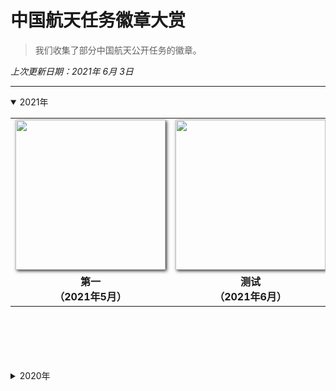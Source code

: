 # 中国航天任务徽章大赏

> 我们收集了部分中国航天公开任务的徽章。

*上次更新日期：2021年 6月 3日*


---



<details open> <! 这个模块是默认已经展示的可关闭模块 ––> 
<summary>2021年</summary>  <! 这是可关闭模块对外展示的语句 ––> 
<table border="0" width=1000px align="center" style="margin-bottom: 100px;">
<! 第一行徽章开始 ––> 
  <tr>
    <td align="center" width=240px><! 第一列徽章开始 ––> 
    <img align="center" width=240px style=" box-shadow:2px 2px 5px #333333;" src="resources/repo-cover-large.gif" />
    </td>
    <td align="center" width=240px><! 第二列徽章开始 ––> 
    <img align="center" width=240px style=" box-shadow:2px 2px 5px #333333;" src="resources/repo-cover-racing.gif" />
    </td>
    <td align="center" width=240px><! 第三列徽章开始 ––> 
    <img align="center" width=240px style=" box-shadow:2px 2px 5px #333333;" src="resources/repo-cover-racing.gif" />
    </td>
  </tr>
  <tr>
    <td align="center"><! 第一列徽章注释 ––> 
    <b>第一<br>（2021年5月）</b>
    </td>
    <td align="center"><! 第二列徽章注释 ––> 
    <b>测试<br>（2021年6月）</b>
    </td>
    <td align="center"><! 第三列徽章注释 ––> 
    <b>测试<br>（2021年5月）</b>
    </td>
  </tr>
<! 第一行徽章结束 ––> 
</table>
</details>


<details> <! 这个模块是默认关闭的可关闭模块 ––> 
<summary>2020年</summary>  <! 这是可关闭模块对外展示的语句 ––> 
<table border="0" width=1000px align="center" style="margin-bottom: 100px;">
<! 第一行徽章开始 ––> 
  <tr>
    <td align="center" width=240px><! 第一列徽章开始 ––> 
    <img align="center" width=240px style=" box-shadow:2px 2px 5px #333333;" src="resources/repo-cover-large.gif" />
    </td>
    <td align="center" width=240px><! 第二列徽章开始 ––> 
    <img align="center" width=240px style=" box-shadow:2px 2px 5px #333333;" src="resources/repo-cover-racing.gif" />
    </td>
    <td align="center" width=240px><! 第三列徽章开始 ––> 
    <img align="center" width=240px style=" box-shadow:2px 2px 5px #333333;"  src="resources/repo-cover-racing.gif" />
    </td>
  </tr>
  <tr>
    <td align="center"><! 第一列徽章注释 ––> 
    <b>第一<br>（2021年5月）</b>
    </td>
    <td align="center"><! 第二列徽章注释 ––> 
    <b>测试<br>（2021年6月）</b>
    </td>
    <td align="center"><! 第三列徽章注释 ––> 
    <b>测试<br>（2021年5月）</b>
    </td>
  </tr>
<! 第一行徽章结束 ––> 
</table>
</details>